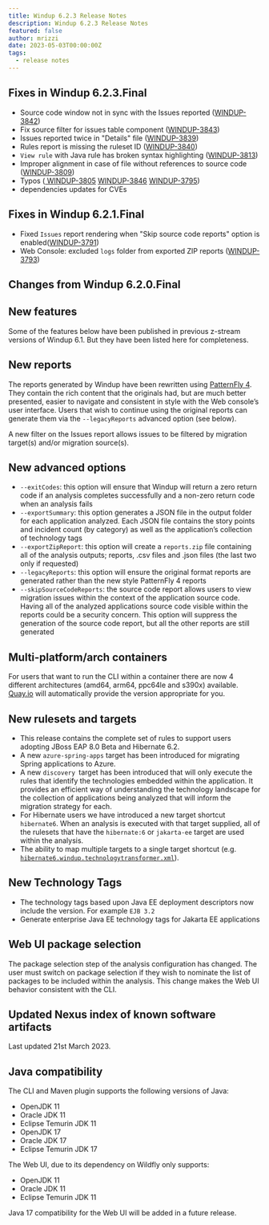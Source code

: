 ```yaml
---
title: Windup 6.2.3 Release Notes
description: Windup 6.2.3 Release Notes
featured: false
author: mrizzi
date: 2023-05-03T00:00:00Z
tags:
  - release notes
---
```


## Fixes in Windup 6.2.3.Final
 
- Source code window not in sync with the Issues reported ([WINDUP-3842](https://issues.redhat.com/browse/WINDUP-3842))
- Fix source filter for issues table component ([WINDUP-3843](https://issues.redhat.com/browse/WINDUP-3843))
- Issues reported twice in "Details" file ([WINDUP-3839](https://issues.redhat.com/browse/WINDUP-3839))
- Rules report is missing the ruleset ID ([WINDUP-3840](https://issues.redhat.com/browse/WINDUP-3840))
- `View rule` with Java rule has broken syntax highlighting ([WINDUP-3813](https://issues.redhat.com/browse/WINDUP-3813))
- Improper alignment in case of file without references to source code ([WINDUP-3809](https://issues.redhat.com/browse/WINDUP-3809))
- Typos ([ WINDUP-3805](https://issues.redhat.com/browse/WINDUP-3805) [WINDUP-3846](https://issues.redhat.com/browse/WINDUP-3846) [WINDUP-3795](https://issues.redhat.com/browse/WINDUP-3795))
- dependencies updates for CVEs

## Fixes in Windup 6.2.1.Final

- Fixed `Issues` report rendering when "Skip source code reports" option is enabled([WINDUP-3791](https://issues.redhat.com/browse/WINDUP-3791))
- Web Console: excluded `logs` folder from exported ZIP reports ([WINDUP-3793](https://issues.redhat.com/browse/WINDUP-3793))

## Changes from Windup 6.2.0.Final

## New features
Some of the features below have been published in previous z-stream versions of Windup 6.1. But they have been listed here for completeness.  

## New reports
The reports generated by Windup have been rewritten using [PatternFly 4](https://www.patternfly.org/v4/). They contain the rich content that the originals had, but are much better presented, easier to navigate and consistent in style with the Web console’s user interface. Users that wish to continue using the original reports can generate them via the `--legacyReports` advanced option (see below).

A new filter on the Issues report allows issues to be filtered by migration target(s) and/or migration source(s).

## New advanced options
- `--exitCodes`: this option will ensure that Windup will return a zero return code if an analysis completes successfully and a non-zero return code when an analysis fails
- `--exportSummary`: this option generates a JSON file in the output folder for each application analyzed. Each JSON file contains the story points and incident count (by category) as well as the application’s collection of technology tags
- `--exportZipReport`: this option will create a `reports.zip` file containing all of the analysis outputs; reports, .csv files and .json files (the last two only if requested)
- `--legacyReports`: this option will ensure the original format reports are generated rather than the new style PatternFly 4 reports
- `--skipSourceCodeReports`: the source code report allows users to view migration issues within the context of the application source code. Having all of the analyzed applications source code visible within the reports could be a security concern. This option will suppress the generation of the source code report, but all the other reports are still generated

## Multi-platform/arch containers
For users that want to run the CLI within a container there are now 4 different architectures (amd64, arm64, ppc64le and s390x) available. [Quay.io](https://quay.io/repository/windupeng/windup-cli-openshift?tab=tags&tag=6.2.0.Final) will automatically provide the version appropriate for you.

## New rulesets and targets
- This release contains the complete set of rules to support users adopting JBoss EAP 8.0 Beta and Hibernate 6.2.
- A new `azure-spring-apps` target has been introduced for migrating Spring applications to Azure.
- A new `discovery `target has been introduced that will only execute the rules that identify the technologies embedded within the application. It provides an efficient way of understanding the technology landscape for the collection of applications being analyzed that will inform the migration strategy for each.
- For Hibernate users we have introduced a new target shortcut `hibernate6`. When an analysis is executed with that target supplied, all of the rulesets that have the `hibernate:6` or `jakarta-ee` target are used within the analysis.
- The ability to map multiple targets to a single target shortcut (e.g. [`hibernate6.windup.technologytransformer.xml`](https://github.com/windup/windup-rulesets/blob/6.2.0.Final/rules/rules-reviewed/eap8/hibernate6.windup.technologytransformer.xml)).

## New Technology Tags
- The technology tags based upon Java EE deployment descriptors now include the version. For example `EJB 3.2`
- Generate enterprise Java EE technology tags for Jakarta EE applications

## Web UI package selection
The package selection step of the analysis configuration has changed. The user must switch on package selection if they wish to nominate the list of packages to be included within the analysis. This change makes the Web UI behavior consistent with the CLI.  

## Updated Nexus index of known software artifacts
Last updated 21st March 2023.

## Java compatibility
The CLI and Maven plugin supports the following versions of Java:

- OpenJDK 11
- Oracle JDK 11
- Eclipse Temurin JDK 11
- OpenJDK 17
- Oracle JDK 17
- Eclipse Temurin JDK 17

The Web UI, due to its dependency on Wildfly only supports:

- OpenJDK 11
- Oracle JDK 11
- Eclipse Temurin JDK 11

Java 17 compatibility for the Web UI will be added in a future release.   







